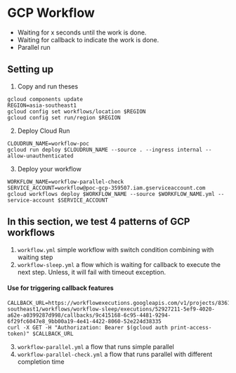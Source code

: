 # GCP Workflow

- Waiting for x seconds until the work is done.
- Waiting for callback to indicate the work is done.
- Parallel run

## Setting up

1. Copy and run theses

```
gcloud components update
REGION=asia-southeast1
gcloud config set workflows/location $REGION
gcloud config set run/region $REGION
```

2. Deploy Cloud Run

```
CLOUDRUN_NAME=workflow-poc
gcloud run deploy $CLOUDRUN_NAME --source . --ingress internal --allow-unauthenticated
```

3. Deploy your workflow

```
WORKFLOW_NAME=workflow-parallel-check
SERVICE_ACCOUNT=workflow@poc-gcp-359507.iam.gserviceaccount.com
gcloud workflows deploy $WORKFLOW_NAME --source $WORKFLOW_NAME.yml --service-account $SERVICE_ACCOUNT
```

## In this section, we test 4 patterns of GCP workflows

1. `workflow.yml` simple workflow with switch condition combining with waiting step
2. `workflow-sleep.yml` a flow which is waiting for callback to execute the next step. Unless, it will fail with timeout
   exception.

#### Use for triggering callback features

```
CALLBACK_URL=https://workflowexecutions.googleapis.com/v1/projects/836193494603/locations/asia-southeast1/workflows/workflow-sleep/executions/52927211-5ef9-4020-a62e-a0399287d998/callbacks/9c415168-6c95-4481-9294-6f29fc6047e8_9bb00a19-4e41-4422-8060-52e224d38335
curl -X GET -H "Authorization: Bearer $(gcloud auth print-access-token)" $CALLBACK_URL
```

3. `workflow-parallel.yml` a flow that runs simple parallel
3. `workflow-parallel-check.yml` a flow that runs parallel with different completion time